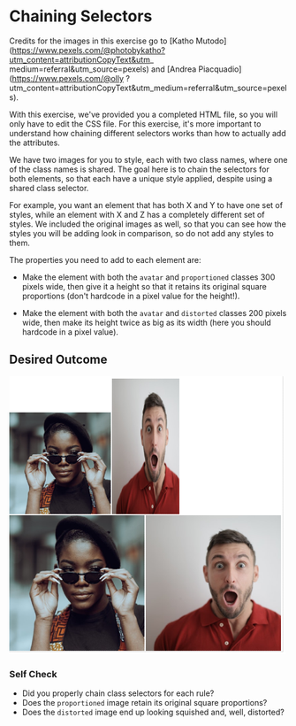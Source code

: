 # Chaining Selectors

Credits for the images in this exercise go to
 [Katho Mutodo](https://www.pexels.com/@photobykatho?utm_content=attributionCopyText&utm_
medium=referral&utm_source=pexels) and
 [Andrea Piacquadio](https://www.pexels.com/@olly
?utm_content=attributionCopyText&utm_medium=referral&utm_source=pexels).

With this exercise, we've provided you a completed HTML file,
so you will only have to edit the CSS file.
For this exercise, it's more important to understand how chaining different
selectors works than how to actually add the attributes.

We have two images for you to style, each with two class names, where one of
the class names is shared.
The goal here is to chain the selectors for both elements,
so that each have a unique style applied, 
despite using a shared class selector.

For example, you want an element that has both X and Y to have one set of styles,
while an element with X and Z has a completely different set of styles.
We included the original images as well,
so that you can see how the styles you will be adding look in comparison,
so do not add any styles to them.

The properties you need to add to each element are:

* Make the element with both the `avatar` and `proportioned` classes 300 pixels wide,
then give it a height so that it retains its original square proportions
(don't hardcode in a pixel value for the height!).

* Make the element with both the `avatar` and `distorted` classes 200 pixels wide,
then make its height twice as big as its width (here you should hardcode in a pixel value).

## Desired Outcome
![desired outcome](./desired-outcome.png)

### Self Check
- Did you properly chain class selectors for each rule?
- Does the `proportioned` image retain its original square proportions?
- Does the `distorted` image end up looking squished and, well, distorted?

